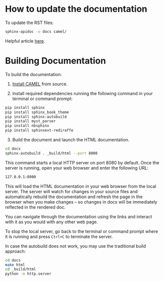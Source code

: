 # How to update the documentation

To update the RST files:

```bash
sphinx-apidoc -o docs camel/
```

Helpful article [here](https://towardsdatascience.com/documenting-python-code-with-sphinx-554e1d6c4f6d).

# Building Documentation

To build the documentation:

1. [Install CAMEL](https://github.com/camel-ai/camel/blob/master/README.md) from source.

2. Install required dependencies running the following command in your terminal or command prompt:

```bash
pip install sphinx
pip install sphinx_book_theme
pip install sphinx-autobuild
pip install myst_parser
pip install nbsphinx
pip install sphinxext-rediraffe
```

3. Build the document and launch the HTML documentation.

```bash
cd docs
sphinx-autobuild . _build/html --port 8000
```

This command starts a local HTTP server on port 8080 by default. Once the server is running, open your web browser and enter the following URL:

```bash
127.0.0.1:8000
```

This will load the HTML documentation in your web browser from the local server. The server will watch for changes in your source files and automatically rebuild the documentation and refresh the page in the browser when you make changes – so changes in docs will be immediately reflected in the rendered doc.

You can navigate through the documentation using the links and interact with it as you would with any other web page.

To stop the local server, go back to the terminal or command prompt where it is running and press `Ctrl+C` to terminate the server.

In case the autobuild does not work, you may use the traditional build approach:

```bash
cd docs
make html
cd _build/html
python -m http.server
```
